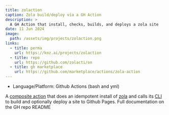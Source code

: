 ```yaml
---
title: zolaction
caption: Zola build/deploy via a GH Action
description: >
  A GH Action that install, checks, builds, and deploys a zola site
date: 11 Jun 2024
image: 
  path: /assets/img/projects/zolaction.png
links:
  - title: perma
    url: https://knz.ai/projects/zolaction
  - title: repo
    url: https://github.com/zolacti/on
  - title: gh marketplace
    url: https://github.com/marketplace/actions/zola-action
---
```


- Language/Platform: Github Actions (bash and yml)

A [composite action](https://docs.github.com/en/actions/creating-actions/creating-a-composite-action) that does an idempotent install of [zola](https://www.getzola.org/) and calls its [CLI](https://www.getzola.org/documentation/getting-started/cli-usage/) to build and optionally deploy a site to Github Pages. Full documentation on the GH repo README



